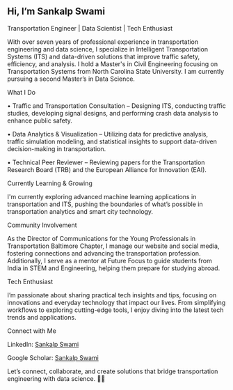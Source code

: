 ## Hi, I’m Sankalp Swami

Transportation Engineer | Data Scientist | Tech Enthusiast

With over seven years of professional experience in transportation engineering and data science, I specialize in Intelligent Transportation Systems (ITS) and data-driven solutions that improve traffic safety, efficiency, and analysis. I hold a Master's in Civil Engineering focusing on Transportation Systems from North Carolina State University. I am currently pursuing a second Master’s in Data Science.



What I Do

• Traffic and Transportation Consultation – Designing ITS, conducting traffic studies, developing signal designs, and performing crash data analysis to enhance public safety.

• Data Analytics & Visualization – Utilizing data for predictive analysis, traffic simulation modeling, and statistical insights to support data-driven decision-making in transportation.

• Technical Peer Reviewer – Reviewing papers for the Transportation Research Board (TRB) and the European Alliance for Innovation (EAI).



Currently Learning & Growing

I'm currently exploring advanced machine learning applications in transportation and ITS, pushing the boundaries of what’s possible in transportation analytics and smart city technology.



Community Involvement

As the Director of Communications for the Young Professionals in Transportation Baltimore Chapter, I manage our website and social media, fostering connections and advancing the transportation profession. Additionally, I serve as a mentor at Future Focus to guide students from India in STEM and Engineering, helping them prepare for studying abroad.



Tech Enthusiast

I’m passionate about sharing practical tech insights and tips, focusing on innovations and everyday technology that impact our lives. From simplifying workflows to exploring cutting-edge tools, I enjoy diving into the latest tech trends and applications.



Connect with Me

LinkedIn: [Sankalp Swami
](https://www.linkedin.com/in/sankalpswami/)

Google Scholar:  [Sankalp Swami
](https://scholar.google.com/citations?user=zfM8m3UAAAAJ&hl=en)


Let’s connect, collaborate, and create solutions that bridge transportation engineering with data science. 🚗💡

<!--
**Sankalp-swami/Sankalp-Swami** is a ✨ _special_ ✨ repository because its `README.md` (this file) appears on your GitHub profile.

Here are some ideas to get you started:

- 🔭 I’m currently working on ...
- 🌱 I’m currently learning ...
- 👯 I’m looking to collaborate on ...
- 🤔 I’m looking for help with ...
- 💬 Ask me about ...
- 📫 How to reach me: ...
- 😄 Pronouns: ...
- ⚡ Fun fact: ...
-->
